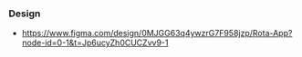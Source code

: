 ### Design
- https://www.figma.com/design/0MJGG63q4ywzrG7F958jzp/Rota-App?node-id=0-1&t=Jp6ucyZh0CUCZvv9-1
